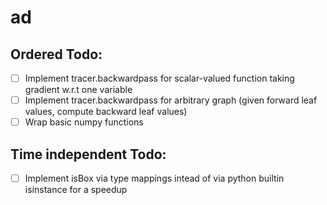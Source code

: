 # ad

## Ordered Todo:
- [ ] Implement tracer.backwardpass for scalar-valued function taking gradient w.r.t one variable
- [ ] Implement tracer.backwardpass for arbitrary graph (given forward leaf values, compute backward leaf values)
- [ ] Wrap basic numpy functions

## Time independent Todo:
- [ ] Implement isBox via type mappings intead of via python builtin isinstance for a speedup